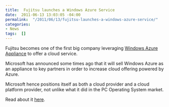 ```yaml
---
title:  Fujitsu launches a Windows Azure Service
date:  2011-06-13 13:03:05 -04:00
permalink:  "/2011/06/13/fujitsu-launches-a-windows-azure-service/"
categories:
- News
tags:  []
---
```

<p>Fujitsu becomes one of the first big company leveraging <a href="http://www.microsoft.com/windowsazure/appliance/">Windows Azure Appliance</a> to offer a cloud service.</p>  <p>Microsoft has announced some times ago that it will sell Windows Azure as an appliance to key partners in order to increase cloud offering powered by Azure.</p>  <p>Microsoft hence positions itself as both a cloud provider and a cloud platform provider, not unlike what it did in the PC Operating System market.</p>  <p>Read about it <a href="http://blogs.msdn.com/b/windowsazure/archive/2011/06/07/just-announced-fujitsu-launches-global-cloud-platform-service-powered-by-windows-azure.aspx">here</a>.</p>